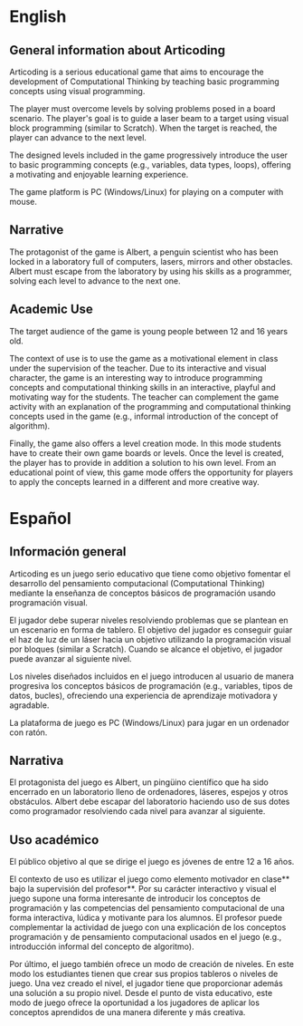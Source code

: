 # English

## General information about Articoding
Articoding is a serious educational game that aims to encourage the development of Computational Thinking by teaching basic programming concepts using visual programming.

The player must overcome levels by solving problems posed in a board scenario. The player's goal is to guide a laser beam to a target using visual block programming (similar to Scratch). When the target is reached, the player can advance to the next level.

The designed levels included in the game progressively introduce the user to basic programming concepts (e.g., variables, data types, loops), offering a motivating and enjoyable learning experience.

The game platform is PC (Windows/Linux) for playing on a computer with mouse.

## Narrative
The protagonist of the game is Albert, a penguin scientist who has been locked in a laboratory full of computers, lasers, mirrors and other obstacles. Albert must escape from the laboratory by using his skills as a programmer, solving each level to advance to the next one.

## Academic Use
The target audience of the game is young people between 12 and 16 years old.

The context of use is to use the game as a motivational element in class under the supervision of the teacher. Due to its interactive and visual character, the game is an interesting way to introduce programming concepts and computational thinking skills in an interactive, playful and motivating way for the students. The teacher can complement the game activity with an explanation of the programming and computational thinking concepts used in the game (e.g., informal introduction of the concept of algorithm).

Finally, the game also offers a level creation mode. In this mode students have to create their own game boards or levels. Once the level is created, the player has to provide in addition a solution to his own level. From an educational point of view, this game mode offers the opportunity for players to apply the concepts learned in a different and more creative way.

# Español
## Información general
Articoding es un juego serio educativo que tiene como objetivo fomentar el desarrollo del pensamiento computacional (Computational Thinking) mediante la enseñanza de conceptos básicos de programación usando programación visual.

El jugador debe superar niveles resolviendo problemas que se plantean en un escenario en forma de tablero. El objetivo del jugador es conseguir guiar el haz de luz de un láser hacia un objetivo utilizando la programación visual por bloques (similar a Scratch). Cuando se alcance el objetivo, el jugador puede avanzar al siguiente nivel.

Los niveles diseñados incluidos en el juego introducen al usuario de manera progresiva los conceptos básicos de programación (e.g., variables, tipos de datos, bucles), ofreciendo una experiencia de aprendizaje motivadora y agradable.

La plataforma de juego es PC (Windows/Linux) para jugar en un ordenador con ratón.

## Narrativa
El protagonista del juego es Albert, un pingüino científico que ha sido encerrado en un laboratorio lleno de ordenadores, láseres, espejos y otros obstáculos. Albert debe escapar del laboratorio haciendo uso de sus dotes como programador resolviendo cada nivel para avanzar al siguiente.

## Uso académico
El público objetivo al que se dirige el juego es jóvenes de entre 12 a 16 años.

El contexto de uso es utilizar el juego como elemento motivador en clase** bajo la supervisión del profesor**. Por su carácter interactivo y visual el juego supone una forma interesante de introducir los conceptos de programación y las competencias del pensamiento computacional de una forma interactiva, lúdica y motivante para los alumnos. El profesor puede complementar la actividad de juego con una explicación de los conceptos programación y de pensamiento computacional usados en el juego (e.g., introducción informal del concepto de algoritmo).

Por último, el juego también ofrece un modo de creación de niveles. En este modo los estudiantes tienen que crear sus propios tableros o niveles de juego. Una vez creado el nivel, el jugador tiene que proporcionar además una solución a su propio nivel. Desde el punto de vista educativo, este modo de juego ofrece la oportunidad a los jugadores de aplicar los conceptos aprendidos de una manera diferente y más creativa.